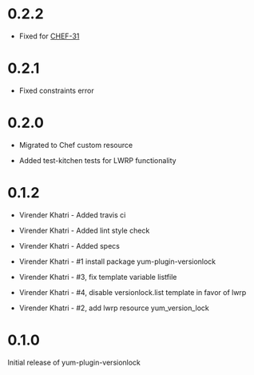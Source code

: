 # 0.2.2
- Fixed for [CHEF-31](https://docs.chef.io/deprecations_resource_name_without_provides/)

# 0.2.1

- Fixed constraints error

# 0.2.0

- Migrated to Chef custom resource

- Added test-kitchen tests for LWRP functionality

# 0.1.2

- Virender Khatri - Added travis ci

- Virender Khatri - Added lint style check

- Virender Khatri - Added specs

- Virender Khatri - #1 install package yum-plugin-versionlock

- Virender Khatri - #3, fix template variable listfile

- Virender Khatri - #4, disable versionlock.list template in favor of lwrp

- Virender Khatri - #2, add lwrp resource yum_version_lock

# 0.1.0

Initial release of yum-plugin-versionlock
